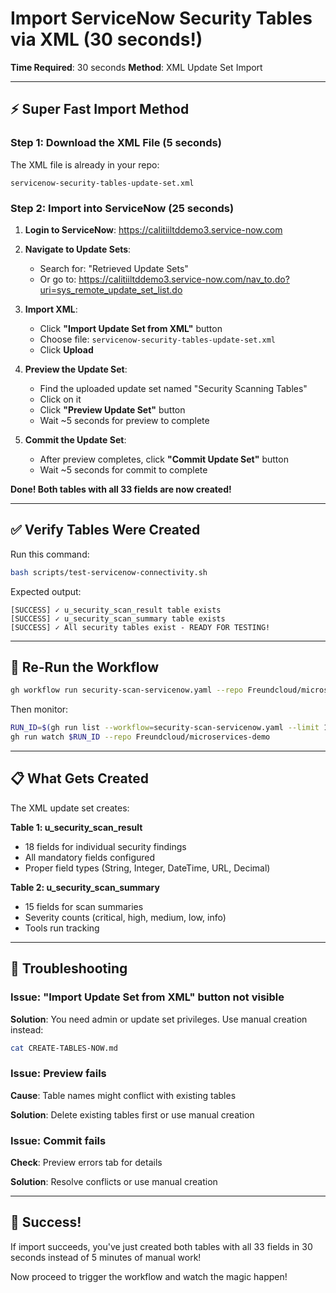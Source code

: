 # Import ServiceNow Security Tables via XML (30 seconds!)

**Time Required**: 30 seconds
**Method**: XML Update Set Import

---

## ⚡ Super Fast Import Method

### Step 1: Download the XML File (5 seconds)

The XML file is already in your repo:
```
servicenow-security-tables-update-set.xml
```

### Step 2: Import into ServiceNow (25 seconds)

1. **Login to ServiceNow**:
   https://calitiiltddemo3.service-now.com

2. **Navigate to Update Sets**:
   - Search for: "Retrieved Update Sets"
   - Or go to: https://calitiiltddemo3.service-now.com/nav_to.do?uri=sys_remote_update_set_list.do

3. **Import XML**:
   - Click **"Import Update Set from XML"** button
   - Choose file: `servicenow-security-tables-update-set.xml`
   - Click **Upload**

4. **Preview the Update Set**:
   - Find the uploaded update set named "Security Scanning Tables"
   - Click on it
   - Click **"Preview Update Set"** button
   - Wait ~5 seconds for preview to complete

5. **Commit the Update Set**:
   - After preview completes, click **"Commit Update Set"** button
   - Wait ~5 seconds for commit to complete

**Done! Both tables with all 33 fields are now created!**

---

## ✅ Verify Tables Were Created

Run this command:

```bash
bash scripts/test-servicenow-connectivity.sh
```

Expected output:
```
[SUCCESS] ✓ u_security_scan_result table exists
[SUCCESS] ✓ u_security_scan_summary table exists
[SUCCESS] ✓ All security tables exist - READY FOR TESTING!
```

---

## 🚀 Re-Run the Workflow

```bash
gh workflow run security-scan-servicenow.yaml --repo Freundcloud/microservices-demo
```

Then monitor:
```bash
RUN_ID=$(gh run list --workflow=security-scan-servicenow.yaml --limit 1 --json databaseId --jq '.[0].databaseId' --repo Freundcloud/microservices-demo)
gh run watch $RUN_ID --repo Freundcloud/microservices-demo
```

---

## 📋 What Gets Created

The XML update set creates:

**Table 1: u_security_scan_result**
- 18 fields for individual security findings
- All mandatory fields configured
- Proper field types (String, Integer, DateTime, URL, Decimal)

**Table 2: u_security_scan_summary**
- 15 fields for scan summaries
- Severity counts (critical, high, medium, low, info)
- Tools run tracking

---

## 🔧 Troubleshooting

### Issue: "Import Update Set from XML" button not visible

**Solution**: You need admin or update set privileges. Use manual creation instead:
```bash
cat CREATE-TABLES-NOW.md
```

### Issue: Preview fails

**Cause**: Table names might conflict with existing tables

**Solution**: Delete existing tables first or use manual creation

### Issue: Commit fails

**Check**: Preview errors tab for details

**Solution**: Resolve conflicts or use manual creation

---

## 🎉 Success!

If import succeeds, you've just created both tables with all 33 fields in 30 seconds instead of 5 minutes of manual work!

Now proceed to trigger the workflow and watch the magic happen!
